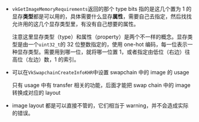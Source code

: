* `vkGetImageMemoryRequirements`返回的那个 type bits 指的是这几个置为 1 的显存**类型**都是可以用的，具体需要什么显存**属性**，需要自己去指定，然后找找允许用的这几个显存类型里，有没有自己想要的属性。

    注意这里显存类型（type）和属性（property）是两个不一样的概念。显存类型是由一个`uint32_t`的 32 位整数指定的，使用 one-hot 编码，每一位表示一种显存类型。需要用到哪一位，就将哪一位置 1，或者指定由低位（右边）往高位（左边）数，1 的索引。

* 可以在`VkSwapchainCreateInfoKHR`中设置 swapchain 中的 image 的 usage

    只有 usage 中有 transfer 相关的功能，后面才能把 swap chain 中的 image 转换成对应的 layout

* image layout 都是可以直接不管的，它们相当于 warning，并不会造成实际的错误。